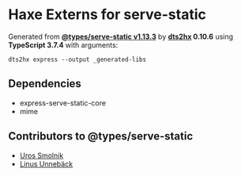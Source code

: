 # Haxe Externs for serve-static

Generated from **[@types/serve-static v1.13.3](https://github.com/DefinitelyTyped/DefinitelyTyped#readme)** by **[dts2hx](https://github.com/haxiomic/dts2hx) 0.10.6** using **TypeScript 3.7.4** with arguments:

	dts2hx express --output _generated-libs

## Dependencies
- express-serve-static-core
- mime

## Contributors to @types/serve-static
- [Uros Smolnik](https://github.com/urossmolnik)
- [Linus Unnebäck](https://github.com/LinusU)